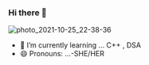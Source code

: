 ### Hi there 👋

![photo_2021-10-25_22-38-36](https://user-images.githubusercontent.com/86922002/138806170-fffd2c8e-dcbd-4fe0-a076-bbeb6e176c08.jpg)
- 🌱 I’m currently learning ... C++ , DSA
- 😄 Pronouns: ...-SHE/HER

